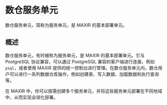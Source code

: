 # 数仓服务单元

数仓服务单元，简称为服务单元，是 MAXIR 的基本部署单元。

## 概述

数仓服务单元，有时被称为服务单元，是 MAXIR 的基本部署单元。它与 PostgreSQL 协议兼容，可以通过 PostgreSQL 兼容的客户端进行连接，例如 `psql`，或者使用 MAXIR 提供的统一控制台进行管理。在数仓服务单元内，数仓用户可以进行一系列数据仓库操作，例如创建表、写入数据、加载数据和执行查询等。

在 MAXIR 中，你可以按需创建多个服务单元，并将这些服务单元部署在不同地域中，从而实现全球化部署。

